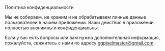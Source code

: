 Политика конфиденциальности

Мы не собираем, не храним и не обрабатываем личные данные пользователей в нашем приложении. Ваши действия в приложении полностью анонимны и конфиденциальны.

Если у вас есть вопросы или вам нужна дополнительная информация, пожалуйста, свяжитесь с нами по адресу ggpixelmaster@gmail.com.